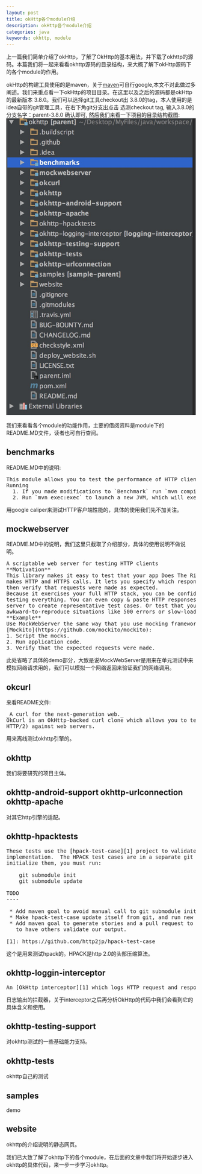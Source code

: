 ```yaml
---
layout: post
title: okHttp各个module介绍
description: okHttp各个module介绍 
categories: java
keywords: okhttp, module
---
```

上一篇我们简单介绍了okHttp，了解了OkHttp的基本用法，并下载了okhttp的源码。本篇我们将一起来看看okhttp源码的目录结构，来大概了解下okHttp源码下的各个module的作用。  

okHttp的构建工具使用的是maven，关于[maven](https://www.google.com.hk/#safe=strict&q=maven)可自行google,本文不对此做过多阐述。我们来重点看一下okHttp的项目目录。在这里以及之后的源码都是okHttp的最新版本 3.8.0。我们可以选择git工具checkout出 3.8.0的tag，本人使用的是idea自带的git管理工具，在右下角git分支出点击 选测checkout tag, 输入3.8.0的分支名字：parent-3.8.0 确认即可, 然后我们来看一下项目的目录结构截图:  
![](/images/okhttp/okhttp-modules.png)  

我们来看看各个module的功能作用，主要的借阅资料是module下的README.MD文件，读者也可自行查阅。  

## benchmarks
README.MD中的说明:  
<pre>
This module allows you to test the performance of HTTP clients.
Running
  1. If you made modifications to `Benchmark` run `mvn compile`.
  2. Run `mvn exec:exec` to launch a new JVM, which will execute the benchmark.
</pre>

用google caliper来测试HTTP客户端性能的，具体的使用我们先不加关注。  

## mockwebserver
README.MD中的说明，我们这里只截取了介绍部分，具体的使用说明不做说明。  
<pre>
A scriptable web server for testing HTTP clients    
**Motivation**  
This library makes it easy to test that your app Does The Right Thing when it
makes HTTP and HTTPS calls. It lets you specify which responses to return and
then verify that requests were made as expected.  
Because it exercises your full HTTP stack, you can be confident that you're
testing everything. You can even copy & paste HTTP responses from your real web
server to create representative test cases. Or test that your code survives in
awkward-to-reproduce situations like 500 errors or slow-loading responses.  
**Example**   
Use MockWebServer the same way that you use mocking frameworks like
[Mockito](https://github.com/mockito/mockito):
1. Script the mocks.
2. Run application code.
3. Verify that the expected requests were made.
</pre>
此处省略了具体的demo部分，大致是说MockWebServer是用来在单元测试中来模拟网络请求用的，我们可以模拟一个网络返回来验证我们的网络调用。  

## okcurl
来看README文件:  
<pre>
_A curl for the next-generation web._  
OkCurl is an OkHttp-backed curl clone which allows you to test OkHttp's HTTP engine (including
HTTP/2) against web servers.
</pre>
用来离线测试okhttp引擎的。

## okhttp
我们将要研究的项目主体。 

## okhttp-android-support okhttp-urlconnection okhttp-apache
对其它http引擎的适配。 

## okhttp-hpacktests
<pre>
These tests use the [hpack-test-case][1] project to validate OkHttp's HPACK
implementation.  The HPACK test cases are in a separate git submodule, so to
initialize them, you must run:

    git submodule init
    git submodule update

TODO
----

 * Add maven goal to avoid manual call to git submodule init.
 * Make hpack-test-case update itself from git, and run new tests.
 * Add maven goal to generate stories and a pull request to hpack-test-case
   to have others validate our output.

[1]: https://github.com/http2jp/hpack-test-case 
</pre>
这个是用来测试hpack的。HPACK是http 2.0的头部压缩算法。

## okhttp-loggin-interceptor
<pre>
An [OkHttp interceptor][1] which logs HTTP request and response data.
</pre>
日志输出的拦截器，关于interceptor之后再分析OkHttp的代码中我们会看到它的具体含义和使用。  

## okhttp-testing-support
对okhttp测试的一些基础能力支持。

## okhttp-tests
okhttp自己的测试 

## samples
demo

## website 
okhttp的介绍说明的静态网页。  

我们已大致了解了okhttp下的各个module，在后面的文章中我们将开始逐步进入okhttp的具体代码，来一步一步学习okhttp。  
